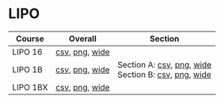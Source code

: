# LIPO

| Course | Overall | Section |
| ------ | ------- | ------- |
| LIPO 16 | [csv](https://github.com/UCSD-Historical-Enrollment-Data/2023Winter/blob/main/overall/LIPO%2016.csv), [png](https://raw.githubusercontent.com/UCSD-Historical-Enrollment-Data/2023Winter/main/plot_overall/LIPO%2016.png), [wide](https://raw.githubusercontent.com/UCSD-Historical-Enrollment-Data/2023Winter/main/plot_overall_wide/LIPO%2016.png) |  |
| LIPO 1B | [csv](https://github.com/UCSD-Historical-Enrollment-Data/2023Winter/blob/main/overall/LIPO%201B.csv), [png](https://raw.githubusercontent.com/UCSD-Historical-Enrollment-Data/2023Winter/main/plot_overall/LIPO%201B.png), [wide](https://raw.githubusercontent.com/UCSD-Historical-Enrollment-Data/2023Winter/main/plot_overall_wide/LIPO%201B.png) | Section A: [csv](https://github.com/UCSD-Historical-Enrollment-Data/2023Winter/blob/main/section/LIPO%201B_A.csv), [png](https://raw.githubusercontent.com/UCSD-Historical-Enrollment-Data/2023Winter/main/plot_section/LIPO%201B_A.png), [wide](https://raw.githubusercontent.com/UCSD-Historical-Enrollment-Data/2023Winter/main/plot_section_wide/LIPO%201B_A.png)<br>Section B: [csv](https://github.com/UCSD-Historical-Enrollment-Data/2023Winter/blob/main/section/LIPO%201B_B.csv), [png](https://raw.githubusercontent.com/UCSD-Historical-Enrollment-Data/2023Winter/main/plot_section/LIPO%201B_B.png), [wide](https://raw.githubusercontent.com/UCSD-Historical-Enrollment-Data/2023Winter/main/plot_section_wide/LIPO%201B_B.png) |
| LIPO 1BX | [csv](https://github.com/UCSD-Historical-Enrollment-Data/2023Winter/blob/main/overall/LIPO%201BX.csv), [png](https://raw.githubusercontent.com/UCSD-Historical-Enrollment-Data/2023Winter/main/plot_overall/LIPO%201BX.png), [wide](https://raw.githubusercontent.com/UCSD-Historical-Enrollment-Data/2023Winter/main/plot_overall_wide/LIPO%201BX.png) |  |

